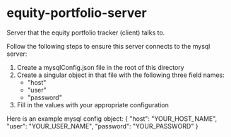 # equity-portfolio-server
Server that the equity portfolio tracker (client) talks to.

Follow the following steps to ensure this server connects to the mysql server:
1. Create a mysqlConfig.json file in the root of this directory
2. Create a singular object in that file with the following three field names:
    - "host"
    - "user"
    - "password"
3. Fill in the values with your appropriate configuration

Here is an example mysql config object:
{
    "host": "YOUR_HOST_NAME",
    "user": "YOUR_USER_NAME",
    "password": "YOUR_PASSWORD"
}
